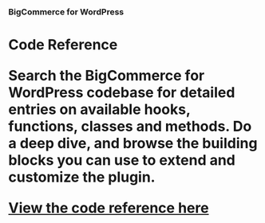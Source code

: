 <h3 class="sub-docs-type" id="bigcommerce-for-wordpress">BigCommerce for WordPress</h3>
<h1 class="sub-docs-title">Code Reference

Search the BigCommerce for WordPress codebase for detailed entries on available hooks, functions, classes and methods. Do a deep dive, and browse the building blocks you can use to extend and customize the plugin.

[View the code reference here](https://bigcommerce.moderntribe.qa/)

